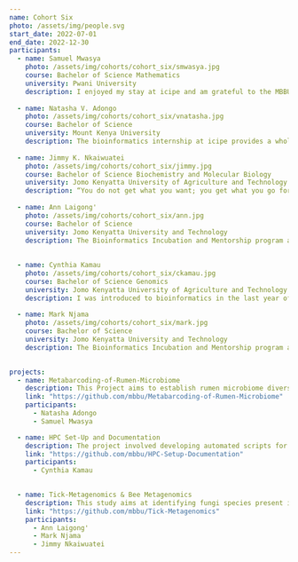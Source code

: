 ```yaml
---
name: Cohort Six
photo: /assets/img/people.svg
start_date: 2022-07-01
end_date: 2022-12-30
participants:
  - name: Samuel Mwasya
    photo: /assets/img/cohorts/cohort_six/smwasya.jpg
    course: Bachelor of Science Mathematics
    university: Pwani University
    description: I enjoyed my stay at icipe and am grateful to the MBBU unit. The bioinformatics internship was intensive, but I enjoyed learning from the generous facilitators, who were always ready and willing to help at any time. You also meet friendly scientists from diverse disciplines. The internship is a perfect program for any undergrad aspiring to pursue a career in bioinformatics, despite their background studies. The internship program helped me build confidence in furthering my studies in bioinformatics to the graduate level. Although I will miss my life at icipe, I am happy that I have developed a good network of mentors with similar interests.
    
  - name: Natasha V. Adongo
    photo: /assets/img/cohorts/cohort_six/vnatasha.jpg
    course: Bachelor of Science 
    university: Mount Kenya University
    description: The bioinformatics internship at icipe provides a wholesome experience of what it takes to be a great scientist. The training taught me not to be myopic in my thinking and that where there is a will, there’s a way. I have learned how to collaborate with others and open my mind to different perspectives. This internship changes your thinking and equips you with various tools to solve different bioinformatics problems. I am grateful for this opportunity because it has set the pace for everything else I will do in science.
         
  - name: Jimmy K. Nkaiwuatei
    photo: /assets/img/cohorts/cohort_six/jimmy.jpg
    course: Bachelor of Science Biochemistry and Molecular Biology
    university: Jomo Kenyatta University of Agriculture and Technology
    description: “You do not get what you want; you get what you go for.” This four-month training program at icipe has been a journey of great transformation and growth, courtesy of the outstanding trainers; Dr. Caleb Kibet, Ms. Ruth Nanjala, and Mr. Nehemiah Ongeso. The state-of-the-art facilities at icipe and the collaboration between interns made the training very transformative and impactful. The training opened my mind and enabled me to broadly understand bioinformatics and appreciate its roles and applications to other science disciplines. As a health-science research enthusiast, the program helped me answer the question “Why bioinformatics?” and has streamlined my career path and vision. Interestingly, the program enabled me to “learn how to learn." The mentorship part of the program has been very enlightening and has prepared me professionally to be who I want to be. Moreover, this was an excellent opportunity to interact, share our different ideas, and learn from the like-minded teams at icipe.
    
  - name: Ann Laigong' 
    photo: /assets/img/cohorts/cohort_six/ann.jpg
    course: Bachelor of Science 
    university: Jomo Kenyatta University and Technology
    description: The Bioinformatics Incubation and Mentorship program at icipe was eye opening for me.  
    
    
  - name: Cynthia Kamau
    photo: /assets/img/cohorts/cohort_six/ckamau.jpg
    course: Bachelor of Science Genomics
    university: Jomo Kenyatta University of Agriculture and Technology
    description: I was introduced to bioinformatics in the last year of my undergraduate studies.
    
  - name: Mark Njama  
    photo: /assets/img/cohorts/cohort_six/mark.jpg
    course: Bachelor of Science 
    university: Jomo Kenyatta University and Technology
    description: The Bioinformatics Incubation and Mentorship program at icipe was eye opening for me.

    
projects:
  - name: Metabarcoding-of-Rumen-Microbiome
    description: This Project aims to establish rumen microbiome diversity and variation between cattle, camels, goats and sheep. Genomic rumen microbiome DNA was isolated and characterized using bacterial and archaeal 16S rRNA, protozoal 18S rRNA genes and fungal ITS1 gene amplicons sequencing from the harvested bovine rumen fluid samples using next-generation sequencing technology.
    link: "https://github.com/mbbu/Metabarcoding-of-Rumen-Microbiome"
    participants:
      - Natasha Adongo
      - Samuel Mwasya

  - name: HPC Set-Up and Documentation 
    description: The project involved developing automated scripts for managing and maintaining the ICIPE's bioinformatics research high-performance computing infrastructure. The project entailed updating the server's softwares, fixing bugs, and developing server usage policies.
    link: "https://github.com/mbbu/HPC-Setup-Documentation" 
    participants:
      - Cynthia Kamau
   

  - name: Tick-Metagenomics & Bee Metagenomics
    description: This study aims at identifying fungi species present in the beehives across Madagascar, Zanzibar, Tanzania, Ethiopia and Kenya. You can find a better description of the project plan here. This will be using ITS2-4 data collected from these regions using metabarcoding.
    link: "https://github.com/mbbu/Tick-Metagenomics" 
    participants:
      - Ann Laigong' 
      - Mark Njama
      - Jimmy Nkaiwuatei
---
```

    
